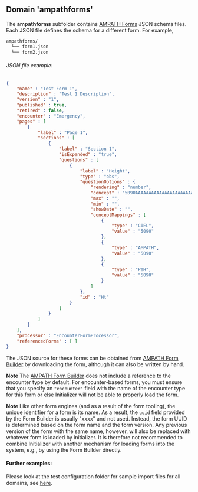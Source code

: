 ## Domain 'ampathforms'
The **ampathforms** subfolder contains [AMPATH Forms](https://ampath-forms.vercel.app/) JSON schema files. Each JSON file defines the schema for a different form. For example,

```bash
ampathforms/
  └── form1.json
  └── form2.json
```

###### JSON file example:
```json
{
    "name" : "Test Form 1",
    "description" : "Test 1 Description",
    "version" : "1",
    "published" : true,
    "retired" : false,
    "encounter" : "Emergency",
    "pages" : [
        {
            "label" : "Page 1",
            "sections" : [
                {
                    "label" : "Section 1",
                    "isExpanded" : "true",
                    "questions" : [
                        {
                            "label" : "Height",
                            "type" : "obs",
                            "questionOptions" : {
                                "rendering" : "number",
                                "concept" : "5090AAAAAAAAAAAAAAAAAAAAAAAAAAAAAAAA",
                                "max" : "",
                                "min" : "",
                                "showDate" : "",
                                "conceptMappings" : [
                                    {
                                        "type" : "CIEL",
                                        "value" : "5090"
                                    },
                                    {
                                        "type" : "AMPATH",
                                        "value" : "5090"
                                    },
                                    {
                                        "type" : "PIH",
                                        "value" : "5090"
                                    }
                                ]
                            },
                            "id" : "Ht"
                        }
                    ]
                }
            ]
        }
    ],
    "processor" : "EncounterFormProcessor",
    "referencedForms" : [ ]
}
```

The JSON source for these forms can be obtained from [AMPATH Form Builder](https://openmrs-spa.org/formbuilder/) by downloading the form, although it can also be written by hand.

**Note** The [AMPATH Form Builder](https://openmrs-spa.org/formbuilder/) does not include a reference to the encounter type by default. For encounter-based forms, you must ensure that you specify an `"encounter"` field with the name of the encounter type for this form or else Initializer will not be able to properly load the form.

**Note** Like other form engines (and as a result of the form tooling), the unique identifier for a form is its name. As a result, the `uuid` field provided by the Form Builder is usually "xxxx" and not used. Instead, the form UUID is determined based on the form name and the form version. Any previous version of the form with the same name, however, will also be replaced with whatever form is loaded by initializer. It is therefore not recommended to combine Initializer with another mechanism for loading forms into the system, e.g., by using the Form Builder directly.

#### Further examples:
Please look at the test configuration folder for sample import files for all domains, see [here](../api/src/test/resources/testAppDataDir/configuration).
